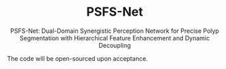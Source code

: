 <div align="center">

# PSFS-Net

PSFS-Net: Dual-Domain Synergistic Perception Network for Precise Polyp Segmentation with Hierarchical Feature Enhancement and Dynamic Decoupling



</div>

The code will be open-sourced upon acceptance.
